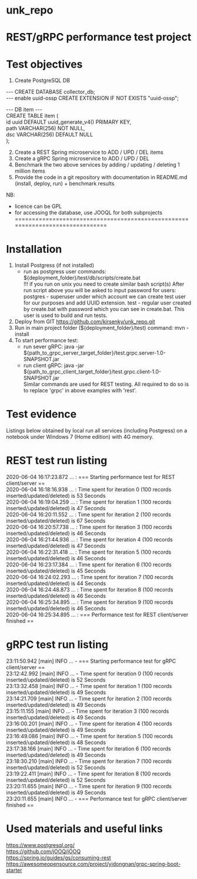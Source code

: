# unk_repo                                                                                                                                
                                                                                                                                          
# REST/gRPC performance test project                                                                                                      
                                                                                                                                          
# Test objectives                                                                                                                         
1. Create PostgreSQL DB                                                                                                                   
                                                                                                                                          
--- CREATE DATABASE collector_db;                                                                                                         
--- enable uuid-ossp CREATE EXTENSION IF NOT EXISTS "uuid-ossp";                                                                          
                                                                                                                                          
--- DB item ---                                                                                                                           
CREATE TABLE item (                                                                                                                       
id uuid DEFAULT uuid_generate_v4() PRIMARY KEY,                                                                                           
path VARCHAR(256) NOT NULL,                                                                                                               
dsc VARCHAR(256) DEFAULT NULL                                                                                                             
);                                                                                                                                        
                                                                                                                                          
2. Create a REST Spring microservice to ADD / UPD / DEL items                                                                             
3. Create a gRPC Spring microservice to ADD / UPD / DEL                                                                                   
4. Benchmark the two above services by adding / updating / deleting 1 million items                                                       
5. Provide the code in a git repository with documentation in README.md (install, deploy, run) + benchmark results                        
                                                                                                                                          
NB:                                                                                                                                       
                                                                                                                                          
- licence can be GPL                                                                                                                      
- for accessing the database, use JOOQL for both subprojects                                                                              
==============================================================================
                                                                                                                                          
# Installation                                                                                                                            
1. Install Postgress (if not installed)                                                                                                   
   - run as postgress user commands:                                                                                                      
     ${deployment_folder}/test/db/scripts/create.bat  
     !!! if you run on unix you need to create similar bash script(s)
     After run script above you will be asked to input password for users: 
            postgres - superuser under which account we can create test user for our purposes and add UUID extension.
            test - regular user created by create.bat with password which you can see in create.bat. 
                   This user is used to build and run tests.
2. Deploy from GIT https://github.com/kirsenky/unk_repo.git                                                                               
3. Run in main project folder (${deployment_folder}/test) command: 
   mvn -install                                                           
4. To start performance test:
   - run sever gRPC: 
     java -jar ${path_to_grpc_server_target_folder}/test.grpc.server-1.0-SNAPSHOT.jar   
   - run client gRPC: 
     java -jar ${path_to_grpc_client_target_folder}/test.grpc.client-1.0-SNAPSHOT.jar   
Similar commands are used for REST testing. All required to do so is to replace 'grpc' in above examples with 'rest'.

# Test evidence 
Listings below obtained by local run all services (including Postgress)
on a notebook under Windows 7 (Home edition) with 4G memory.
# REST test run listing                                                                                                                   
2020-06-04 16:17:23.872 ...  : === Starting performance test for REST client/server ==                                                    
2020-06-04 16:18:16.938 ...  : Time spent for iteration 0 (100 records inserted/updated/deleted) is 53 Seconds                            
2020-06-04 16:19:04.259 ...  : Time spent for iteration 1 (100 records inserted/updated/deleted) is 47 Seconds                            
2020-06-04 16:20:11.552 ...  : Time spent for iteration 2 (100 records inserted/updated/deleted) is 67 Seconds                            
2020-06-04 16:20:57.738 ...  : Time spent for iteration 3 (100 records inserted/updated/deleted) is 46 Seconds                            
2020-06-04 16:21:44.936 ...  : Time spent for iteration 4 (100 records inserted/updated/deleted) is 47 Seconds                            
2020-06-04 16:22:31.418 ...  : Time spent for iteration 5 (100 records inserted/updated/deleted) is 46 Seconds                            
2020-06-04 16:23:17.384 ...  : Time spent for iteration 6 (100 records inserted/updated/deleted) is 45 Seconds                            
2020-06-04 16:24:02.293 ...  : Time spent for iteration 7 (100 records inserted/updated/deleted) is 44 Seconds                            
2020-06-04 16:24:48.873 ...  : Time spent for iteration 8 (100 records inserted/updated/deleted) is 46 Seconds                            
2020-06-04 16:25:34.895 ...  : Time spent for iteration 9 (100 records inserted/updated/deleted) is 46 Seconds                            
2020-06-04 16:25:34.895 ...  : === Performance test for REST client/server finished ==                                                    
                                                                                                                                          
# gRPC test run listing                                                                                                                   
23:11:50.942 [main] INFO ... - === Starting performance test for gRPC client/server ==                                          
23:12:42.992 [main] INFO ... - Time spent for iteration 0 (100 records inserted/updated/deleted) is 52 Seconds                            
23:13:32.458 [main] INFO ... - Time spent for iteration 1 (100 records inserted/updated/deleted) is 49 Seconds                            
23:14:21.709 [main] INFO ... - Time spent for iteration 2 (100 records inserted/updated/deleted) is 49 Seconds                            
23:15:11.155 [main] INFO ... - Time spent for iteration 3 (100 records inserted/updated/deleted) is 49 Seconds                            
23:16:00.201 [main] INFO ... - Time spent for iteration 4 (100 records inserted/updated/deleted) is 49 Seconds                            
23:16:49.086 [main] INFO ... - Time spent for iteration 5 (100 records inserted/updated/deleted) is 48 Seconds                            
23:17:38.166 [main] INFO ... - Time spent for iteration 6 (100 records inserted/updated/deleted) is 49 Seconds                            
23:18:30.210 [main] INFO ... - Time spent for iteration 7 (100 records inserted/updated/deleted) is 52 Seconds                            
23:19:22.411 [main] INFO ... - Time spent for iteration 8 (100 records inserted/updated/deleted) is 52 Seconds                            
23:20:11.655 [main] INFO ... - Time spent for iteration 9 (100 records inserted/updated/deleted) is 49 Seconds                            
23:20:11.655 [main] INFO ... - === Performance test for gRPC client/server finished ==                        
                                                                                                                                          
# Used materials and useful links                                                                                                                          
                                                                                                                                          
https://www.postgresql.org/                                                                                                               
https://github.com/jOOQ/jOOQ                                                                                                              
https://spring.io/guides/gs/consuming-rest                                                                                                
https://awesomeopensource.com/project/yidongnan/grpc-spring-boot-starter                                                                  
